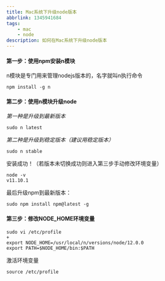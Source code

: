 ```yaml
---
title: Mac系统下升级node版本
abbrlink: 1345941684
tags:
	- mac
	- node
description: 如何在Mac系统下升级node版本
---
```




#### 第一步：使用npm安装n模块

n模块是专门用来管理nodejs版本的，名字就叫n执行命令

````
npm install -g n
````
#### 第二步：使用n模块升级node

*第一种是升级到最新版本*

```
sudo n latest
```

*第二种是升级到稳定版本（建议用稳定版本）*

`sudo n stable`

安装成功！（若版本未切换成功则进入第三步手动修改环境变量）

```
node -v
v11.10.1
```

最后升级npm到最新版本：

```
sudo npm install npm@latest -g
```

#### 第三步：修改NODE_HOME环境变量

```shell
sudo vi /etc/profile
+
export NODE_HOME=/usr/local/n/versions/node/12.0.0
export PATH=$NODE_HOME/bin:$PATH
```

激活环境变量

```
source /etc/profile
```